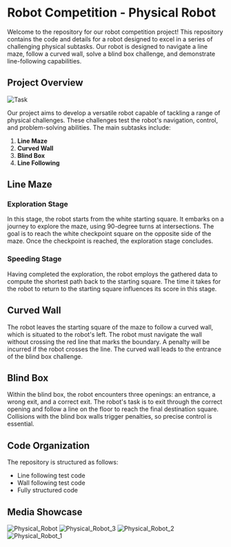 # Robot Competition - Physical Robot

Welcome to the repository for our robot competition project! This repository contains the code and details for a robot designed to excel in a series of challenging physical subtasks. Our robot is designed to navigate a line maze, follow a curved wall, solve a blind box challenge, and demonstrate line-following capabilities.

## Project Overview
![Task](https://github.com/Team-Rangers-Robotics/Physical-Robot/assets/68577937/59de16bc-19fe-4f39-9799-b2e3d0e37387)


Our project aims to develop a versatile robot capable of tackling a range of physical challenges. These challenges test the robot's navigation, control, and problem-solving abilities. The main subtasks include:

1. **Line Maze**
2. **Curved Wall**
3. **Blind Box**
4. **Line Following**

## Line Maze

### Exploration Stage

In this stage, the robot starts from the white starting square. It embarks on a journey to explore the maze, using 90-degree turns at intersections. The goal is to reach the white checkpoint square on the opposite side of the maze. Once the checkpoint is reached, the exploration stage concludes.

### Speeding Stage

Having completed the exploration, the robot employs the gathered data to compute the shortest path back to the starting square. The time it takes for the robot to return to the starting square influences its score in this stage.

## Curved Wall

The robot leaves the starting square of the maze to follow a curved wall, which is situated to the robot's left. The robot must navigate the wall without crossing the red line that marks the boundary. A penalty will be incurred if the robot crosses the line. The curved wall leads to the entrance of the blind box challenge.

## Blind Box

Within the blind box, the robot encounters three openings: an entrance, a wrong exit, and a correct exit. The robot's task is to exit through the correct opening and follow a line on the floor to reach the final destination square. Collisions with the blind box walls trigger penalties, so precise control is essential.


## Code Organization

The repository is structured as follows:

- Line following test code
- Wall following test code
- Fully structured code

## Media Showcase
![Physical_Robot](https://github.com/Team-Rangers-Robotics/Physical-Robot/assets/68577937/9a413547-aa45-41a1-ad23-2dd42d82a80c)
![Physical_Robot_3](https://github.com/Team-Rangers-Robotics/Physical-Robot/assets/68577937/10523f78-ed34-4ebe-b6c1-1c9e9280710f)
![Physical_Robot_2](https://github.com/Team-Rangers-Robotics/Physical-Robot/assets/68577937/14ef2816-36f1-4712-8d0c-eb9e6add2008)
![Physical_Robot_1](https://github.com/Team-Rangers-Robotics/Physical-Robot/assets/68577937/d2e56d0e-78b6-44ef-9691-67c325d2c353)


